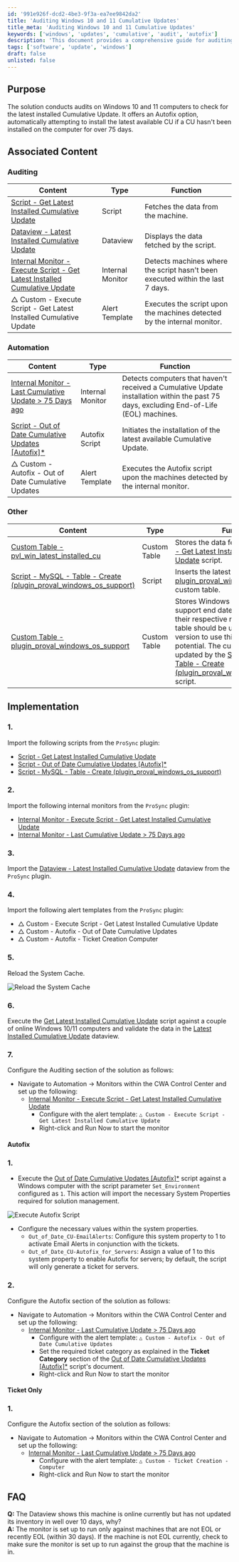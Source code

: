 ```yaml
---
id: '991e926f-dcd2-4be3-9f3a-ea7ee9842da2'
title: 'Auditing Windows 10 and 11 Cumulative Updates'
title_meta: 'Auditing Windows 10 and 11 Cumulative Updates'
keywords: ['windows', 'updates', 'cumulative', 'audit', 'autofix']
description: 'This document provides a comprehensive guide for auditing Windows 10 and 11 computers to ensure they have the latest installed Cumulative Update. It includes steps for implementation, automation, and troubleshooting, along with associated content and internal monitors to streamline the update process.'
tags: ['software', 'update', 'windows']
draft: false
unlisted: false
---
```


## Purpose

The solution conducts audits on Windows 10 and 11 computers to check for the latest installed Cumulative Update. It offers an Autofix option, automatically attempting to install the latest available CU if a CU hasn't been installed on the computer for over 75 days.

## Associated Content

### Auditing

| Content                                                                                   | Type            | Function                                                         |
|-------------------------------------------------------------------------------------------|-----------------|------------------------------------------------------------------|
| [Script - Get Latest Installed Cumulative Update](https://proval.itglue.com/DOC-5078775-12849478)  | Script          | Fetches the data from the machine.                               |
| [Dataview - Latest Installed Cumulative Update](https://proval.itglue.com/DOC-5078775-12849510)  | Dataview        | Displays the data fetched by the script.                         |
| [Internal Monitor - Execute Script - Get Latest Installed Cumulative Update](<../cwa/monitors/Execute Script - Get Latest Installed Cumulative Update.md>)  | Internal Monitor | Detects machines where the script hasn't been executed within the last 7 days. |
| △ Custom - Execute Script - Get Latest Installed Cumulative Update                      | Alert Template   | Executes the script upon the machines detected by the internal monitor. |

### Automation

| Content                                                                                   | Type            | Function                                                         |
|-------------------------------------------------------------------------------------------|-----------------|------------------------------------------------------------------|
| [Internal Monitor - Last Cumulative Update > 75 Days ago](<../cwa/monitors/Last Cumulative Update 75 Days ago.md>)  | Internal Monitor | Detects computers that haven't received a Cumulative Update installation within the past 75 days, excluding End-of-Life (EOL) machines. |
| [Script - Out of Date Cumulative Updates [Autofix]*](<../cwa/scripts/Out of Date Cumulative Updates Autofix.md>)  | Autofix Script   | Initiates the installation of the latest available Cumulative Update. |
| △ Custom - Autofix - Out of Date Cumulative Updates                                      | Alert Template   | Executes the Autofix script upon the machines detected by the internal monitor. |

### Other

| Content                                                                                   | Type            | Function                                                         |
|-------------------------------------------------------------------------------------------|-----------------|------------------------------------------------------------------|
| [Custom Table - pvl_win_latest_installed_cu](<../cwa/tables/pvl_win_latest_installed_cu.md>)  | Custom Table    | Stores the data fetched by the [Script - Get Latest Installed Cumulative Update](https://proval.itglue.com/DOC-5078775-12849478) script. |
| [Script - MySQL - Table - Create (plugin_proval_windows_os_support)](<../cwa/scripts/MySQL - Table - Create (plugin_proval_windows_os_support).md>)  | Script          | Inserts the latest version of the [plugin_proval_windows_os_support](<../cwa/tables/plugin_proval_windows_os_support.md>) custom table. |
| [Custom Table - plugin_proval_windows_os_support](<../cwa/tables/plugin_proval_windows_os_support.md>)  | Custom Table    | Stores Windows operating systems support end date, build number, and their respective release if any. The table should be updated to the latest version to use this solution at its full potential. The custom table can be updated by the [Script - MySQL - Table - Create (plugin_proval_windows_os_support)](<../cwa/scripts/MySQL - Table - Create (plugin_proval_windows_os_support).md>) script. |

## Implementation

### 1.
Import the following scripts from the `ProSync` plugin:
- [Script - Get Latest Installed Cumulative Update](https://proval.itglue.com/DOC-5078775-12849478)
- [Script - Out of Date Cumulative Updates [Autofix]*](<../cwa/scripts/Out of Date Cumulative Updates Autofix.md>)
- [Script - MySQL - Table - Create (plugin_proval_windows_os_support)](<../cwa/scripts/MySQL - Table - Create (plugin_proval_windows_os_support).md>)

### 2.
Import the following internal monitors from the `ProSync` plugin:
- [Internal Monitor - Execute Script - Get Latest Installed Cumulative Update](<../cwa/monitors/Execute Script - Get Latest Installed Cumulative Update.md>)
- [Internal Monitor - Last Cumulative Update > 75 Days ago](<../cwa/monitors/Last Cumulative Update 75 Days ago.md>)

### 3.
Import the [Dataview - Latest Installed Cumulative Update](https://proval.itglue.com/DOC-5078775-12849510) dataview from the `ProSync` plugin.

### 4.
Import the following alert templates from the `ProSync` plugin:
- △ Custom - Execute Script - Get Latest Installed Cumulative Update
- △ Custom - Autofix - Out of Date Cumulative Updates
- △ Custom - Autofix - Ticket Creation Computer

### 5.
Reload the System Cache.

![Reload the System Cache](../../static/img/Latest-Installed-Cumulative-Update/image_2.png)

### 6.
Execute the [Get Latest Installed Cumulative Update](https://proval.itglue.com/DOC-5078775-12849478) script against a couple of online Windows 10/11 computers and validate the data in the [Latest Installed Cumulative Update](https://proval.itglue.com/DOC-5078775-12849510) dataview.

### 7.
Configure the Auditing section of the solution as follows:
- Navigate to Automation → Monitors within the CWA Control Center and set up the following:
  - [Internal Monitor - Execute Script - Get Latest Installed Cumulative Update](<../cwa/monitors/Execute Script - Get Latest Installed Cumulative Update.md>)
    - Configure with the alert template: `△ Custom - Execute Script - Get Latest Installed Cumulative Update`
    - Right-click and Run Now to start the monitor

#### Autofix

### 1.
- Execute the [Out of Date Cumulative Updates [Autofix]*](<../cwa/scripts/Out of Date Cumulative Updates Autofix.md>) script against a Windows computer with the script parameter `Set_Environment` configured as `1`. This action will import the necessary System Properties required for solution management.

![Execute Autofix Script](../../static/img/Latest-Installed-Cumulative-Update/image_3.png)

- Configure the necessary values within the system properties.
  - `Out_of_Date_CU-EmailAlerts`: Configure this system property to 1 to activate Email Alerts in conjunction with the tickets.
  - `Out_of_Date_CU-Autofix_for_Servers`: Assign a value of 1 to this system property to enable Autofix for servers; by default, the script will only generate a ticket for servers.

### 2.
Configure the Autofix section of the solution as follows:
- Navigate to Automation → Monitors within the CWA Control Center and set up the following:
  - [Internal Monitor - Last Cumulative Update > 75 Days ago](<../cwa/monitors/Last Cumulative Update 75 Days ago.md>)
    - Configure with the alert template: `△ Custom - Autofix - Out of Date Cumulative Updates`
    - Set the required ticket category as explained in the **Ticket Category** section of the [Out of Date Cumulative Updates [Autofix]*](<../cwa/scripts/Out of Date Cumulative Updates Autofix.md>) script's document.
    - Right-click and Run Now to start the monitor

#### Ticket Only

### 1.
Configure the Autofix section of the solution as follows:
- Navigate to Automation → Monitors within the CWA Control Center and set up the following:
  - [Internal Monitor - Last Cumulative Update > 75 Days ago](<../cwa/monitors/Last Cumulative Update 75 Days ago.md>)
    - Configure with the alert template: `△ Custom - Ticket Creation - Computer`
    - Right-click and Run Now to start the monitor

## FAQ

**Q:** The Dataview shows this machine is online currently but has not updated its inventory in well over 10 days, why?  
**A:** The monitor is set up to run only against machines that are not EOL or recently EOL (within 30 days). If the machine is not EOL currently, check to make sure the monitor is set up to run against the group that the machine is in.

